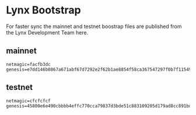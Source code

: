# Lynx Bootstrap
For faster sync the mainnet and testnet boostrap files are published from the Lynx Development Team here.

## mainnet
```
netmagic=facfb3dc
genesis=e7dd146b0867a671abf67d7292e2f62b1ae8854f58ca367547297f0b7f115498
```

## testnet
```
netmagic=cfcfcfcf
genesis=45800e6e490cbbbb4effc770cca79837d3bde51c883109205d179ad8cc891bd3
```
